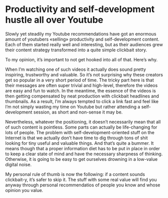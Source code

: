 # Productivity and self-development hustle all over Youtube

Slowly yet steadily my Youtube recommendations have got an enormous amount of youtubers «selling» productivity and self-development content. Each of them started really well and interesting, but as their audiences grew their content strategy transformed into a quite simple clickbait story.

To my opinion, it’s important to not get hooked into all of that. Here’s why.

When I’m watching one of such videos it actually does sound pretty inspiring, trustworthy and valuable. So it’s not surprising why these creators get so popular in a very short period of time. The tricky part here is that their messages are often super trivial and high-level, therefore the videos are easy and fun to watch. In the meantime, the essence of the videos is then getting compensated by neat production with clickbait headlines and thumbnails. As a result, I’m always tempted to click a link fast and feel like I’m not simply wasting my time on Youtube but rather attending a self-development session, as short and non-sense it may be.

Nevertheless, whatever the positioning, it doesn’t necessarily mean that all of such content is pointless. Some parts can actually be life-changing for lots of people. The problem with self-development-oriented stuff on the Internet is that we actually don’t have time to dig through tons of shit looking for tiny useful and valuable things. And that’s quite a bummer. It means though that a proper information diet has to be put in place in order to keep a clear state of mind and have the necessary sharpness of thinking. Otherwise, it is going to be easy to get ourselves drowning in a low-value digital noise.

My personal rule of thumb is now the following: if a content sounds clickbait-y, it’s safer to skip it. The stuff with some real value will find you anyway through personal recommendatios of people you know and whose opinion you value.